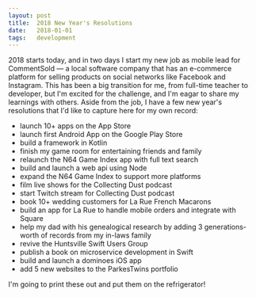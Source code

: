 ```yaml
---
layout: post
title:  2018 New Year's Resolutions
date:   2018-01-01 
tags:   development
---
```


2018 starts today, and in two days I start my new job as mobile lead for CommentSold — a local software company that has an e-commerce platform for selling products on social networks like Facebook and Instagram. This has been a big transition for me, from full-time teacher to developer, but I'm excited for the challenge, and I'm eagar to share my learnings with others. Aside from the job, I have a few new year's resolutions that I'd like to capture here for my own record:

- launch 10+ apps on the App Store
- launch first Android App on the Google Play Store
- build a framework in Kotlin
- finish my game room for entertaining friends and family
- relaunch the N64 Game Index app with full text search
- build and launch a web api using Node
- expand the N64 Game Index to support more platforms
- film live shows for the Collecting Dust podcast
- start Twitch stream for Collecting Dust podcast
- book 10+ wedding customers for La Rue French Macarons
- build an app for La Rue to handle mobile orders and integrate with Square
- help my dad with his genealogical research by adding 3 generations-worth of records from my in-laws family
- revive the Huntsville Swift Users Group
- publish a book on microservice development in Swift
- build and launch a dominoes iOS app
- add 5 new websites to the ParkesTwins portfolio

I'm going to print these out and put them on the refrigerator!
